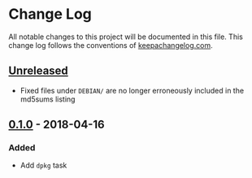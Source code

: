 # Change Log
All notable changes to this project will be documented in this
file. This change log follows the conventions of
[keepachangelog.com](http://keepachangelog.com/).

## [Unreleased]

[Unreleased]: https://github.com/radicalzephyr/boot-deb/compare/0.1.0...HEAD

- Fixed files under `DEBIAN/` are no longer erroneously included in
  the md5sums listing

## [0.1.0] - 2018-04-16
### Added

- Add `dpkg` task

[0.1.0]: https://github.com/radicalzephyr/boot-deb/compare/3d0c43f...0.1.0
